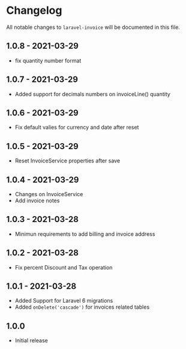 # Changelog

All notable changes to `laravel-invoice` will be documented in this file.

##  1.0.8 - 2021-03-29
- fix quantity number format

##  1.0.7 - 2021-03-29
- Added support for decimals numbers on invoiceLine() quantity

##  1.0.6 - 2021-03-29
- Fix default valies for currency and date after reset

##  1.0.5 - 2021-03-29
- Reset InvoiceService properties after save

##  1.0.4 - 2021-03-29
- Changes on InvoiceService
- Add invoice notes

##  1.0.3 - 2021-03-28
- Minimun requirements to add billing and invoice address

##  1.0.2 - 2021-03-28
- Fix percent Discount and Tax operation

##  1.0.1 - 2021-03-28
- Added Support for Laravel 6 migrations
- Added `onDelete('cascade')` for invoices related tables

##  1.0.0
- Initial release

